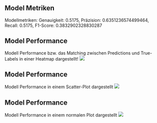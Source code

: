 ## Model Metriken
Modellmetriken: Genauigkeit: 0.5175, Präzision: 0.6351236574499464, Recall: 0.5175, F1-Score: 0.3832902328830287
## Model Performance
Modell Performance bzw. das Matching zwischen Predictions und True-Labels in einer Heatmap dargestellt!
![](https://asset.cml.dev/23c44ac3fcccc10275d45ab39a7a17ea9c0ae608?cml=jpeg)

## Model Performance
Modell Performance in einem Scatter-Plot dargestellt
![](https://asset.cml.dev/ad09fd14b9772a6d24a27354a93b8c6ba2d28c96?cml=jpeg)

## Model Performance
Modell Performance in einem normalen Plot dargestellt
![](https://asset.cml.dev/82397bd38e90b8a2166be9d00796c1dd8a3a07b4?cml=jpeg)
